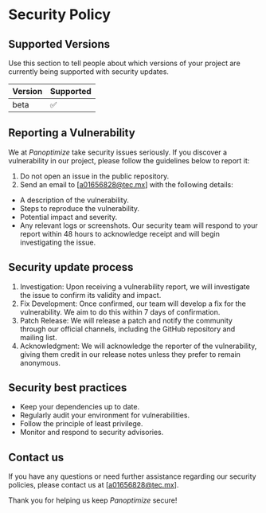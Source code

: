 # Security Policy

## Supported Versions

Use this section to tell people about which versions of your project are
currently being supported with security updates.

| Version | Supported          |
| ------- | ------------------ |
| beta    | :white_check_mark: |

## Reporting a Vulnerability

We at _Panoptimize_ take security issues seriously. If you discover a vulnerability in our project, please follow the guidelines below to report it:

1. Do not open an issue in the public repository.
2. Send an email to [a01656828@tec.mx] with the following details:
- A description of the vulnerability.
- Steps to reproduce the vulnerability.
- Potential impact and severity.
- Any relevant logs or screenshots.
Our security team will respond to your report within 48 hours to acknowledge receipt and will begin investigating the issue.

## Security update process
1. Investigation: Upon receiving a vulnerability report, we will investigate the issue to confirm its validity and impact.
2. Fix Development: Once confirmed, our team will develop a fix for the vulnerability. We aim to do this within 7 days of confirmation.
3. Patch Release: We will release a patch and notify the community through our official channels, including the GitHub repository and mailing list.
4. Acknowledgment: We will acknowledge the reporter of the vulnerability, giving them credit in our release notes unless they prefer to remain anonymous.

## Security best practices
- Keep your dependencies up to date.
- Regularly audit your environment for vulnerabilities.
- Follow the principle of least privilege.
- Monitor and respond to security advisories.

## Contact us
If you have any questions or need further assistance regarding our security policies, please contact us at [a01656828@tec.mx].

Thank you for helping us keep _Panoptimize_ secure!
